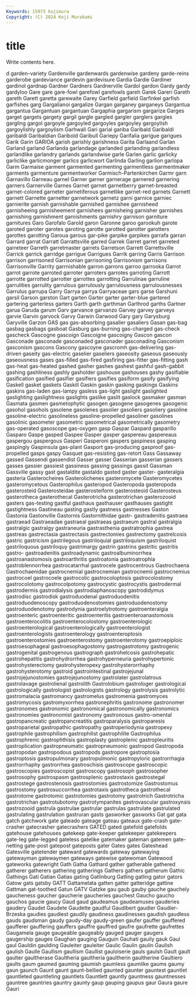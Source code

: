 ```yaml
---
Keywords: 15973 kojimura
Copyright: (C) 2024 Koji Murakami
---
```


# title

Write contents here.



d
garden-variety Gardenville gardenwards gardenwise gardeny garde-reins garderobe gardeviance gardevin gardevisure
Gardia Gardie Gardiner gardinol gardnap Gardner Gardners Gardnerville Gardol gardon
Gardy gardy gardyloo Gare gare gare-fowl garefowl garefowls gareh Garek
Gareri Gareth gareth Garett garetta garewaite Garey Garfield garfield Garfinkel
garfish garfishes garg Gargalianoi gargalize Gargan garganey garganeys Gargantua gargantua
Gargantuan gargantuan Gargaphia gargarism gargarize Garges garget gargets gargety gargil
gargle gargled gargler garglers gargles gargling gargol gargoyle gargoyled gargoyles
gargoyley gargoylish gargoylishly gargoylism Garhwali Gari garial gariba Garibald Garibaldi
garibaldi Garibaldian Garibold Garibull Gariepy Garifalia garigue garigues Garik Garin
GARIOA garish garishly garishness Garita Garlaand Garlan Garland garland Garlanda
garlandage garlanded garlanding garlandless garlandlike garlandry garlands garlandwise garle Garlen
garlic garlicky garliclike garlicmonger garlics garlicwort Garlinda Garling garlion garlopa
Garm Garmaise garment garmented garmenting garmentless garmentmaker garments garmenture garmentworker
Garmisch-Partenkirchen Garmr garn Garnavillo Garneau garnel Garner garner garnerage garnered
garnering garners Garnerville Garnes Garnet garnet garnetberry garnet-breasted garnet-colored garneter
garnetiferous garnetlike garnet-red garnets Garnett garnett Garnette garnetter garnetwork garnetz
garni garnice garniec garnierite garnish garnishable garnished garnishee garnisheed garnisheeing
garnisheement garnishees garnisheing garnisher garnishes garnishing garnishment garnishments garnishry garnison
garniture garnitures Garo Garofalo Garold garon Garonne garoo garookuh garote
garoted garoter garotes garoting garotte garotted garotter garotters garottes garotting
Garoua garous gar-pike garpike garpikes garrafa garran Garrard garrat Garratt
Garrattsville garred Garrek Garret garret garreted garreteer Garreth garretmaster garrets
Garretson Garrett Garrettsville Garrick garrick garridge garrigue Garrigues Garrik garring
Garris Garrison garrison garrisoned Garrisonian garrisoning Garrisonism garrisons Garrisonville Garrity
garrnishable garron garrons garroo garrooka Garrot garrot garrote garroted garroter
garroters garrotes garroting Garrott garrotte garrotted garrotter garrottes garrotting Garrulinae
garruline garrulities garrulity garrulous garrulously garrulousness garrulousnesses Garrulus garrupa Garry
Garrya garrya Garryaceae gars garse Garshuni garsil Garson garston Gart
garten Garter garter garter-blue gartered gartering garterless garters Garth garth
garthman Garthrod garths Gartner garua Garuda garum Garv garvance garvanzo
Garvey garvey garveys garvie Garvin garvock Garvy Garwin Garwood Gary
gary Garysburg Garyville Garzon GAS gas gas-absorbing gasalier gasaliers Gasan
gas-bag gasbag gasbags gasboat Gasburg gas-burning gas-charged gas-check gascheck Gascogne
gascoign Gascoigne gascoigny Gascon gascon Gasconade gasconade gasconaded gasconader gasconading
Gasconism gasconism gascons Gascony gascoyne gascromh gas-delivering gas-driven gaseity gas-electric
gaselier gaseliers gaseosity gaseous gaseously gaseousness gases gas-filled gas-fired gasfiring
gas-fitter gas-fitting gash gas-heat gas-heated gashed gasher gashes gashest gashful
gash-gabbit gashing gashliness gashly gasholder gashouse gashouses gashy gasifiable gasification
gasified gasifier gasifiers gasifies gasiform gasify gasifying Gaskell gasket gaskets
Gaskill Gaskin gaskin gasking gaskings Gaskins gaskins gas-laden gas-lampy gasless
gas-light gaslight gaslighted gaslighting gaslightness gaslights gaslike gaslit gaslock gasmaker
gasman Gasmata gasmen gasmetophytic gasogen gasogene gasogenes gasogenic gasohol gasohols
gasolene gasolenes gasolier gasoliers gasoliery gasoline gasoline-electric gasolineless gasoline-propelled gasoliner
gasolines gasolinic gasometer gasometric gasometrical gasometrically gasometry gas-operated gasoscope gas-oxygen
gasp Gaspar Gaspard gasparillo Gasparo Gaspe gasped Gaspee Gasper gasper
gaspereau gaspereaus gaspergou gaspergous Gasperi Gasperoni gaspers gaspiness gasping gaspingly
Gaspinsula gas-plant Gasport gas-producing gasproof gas-propelled gasps gaspy Gasquet gas-resisting
gas-retort Gass Gassaway gassed Gassendi gassendist Gasser gasser Gasserian gasserian
gassers gasses gassier gassiest gassiness gassing gassings gassit Gassman Gassville
gassy gast gastaldite gastaldo gasted gaster gaster- gasteralgia gasteria Gasterocheires
Gasterolichenes gasteromycete Gasteromycetes gasteromycetous Gasterophilus gasteropod Gasteropoda gasteropoda gasterosteid Gasterosteidae
gasterosteiform gasterosteoid Gasterosteus gasterotheca gasterothecal Gasterotricha gasterotrichan gasterozooid gasters gas-testing
gastful gasthaus gasthauser gasthauses gastight gastightness Gastineau gasting gastly gastness
gastnesses Gaston Gastonia Gastonville Gastornis Gastornithidae gastr- gastradenitis gastraea gastraead
Gastraeadae gastraeal gastraeas gastraeum gastral gastralgia gastralgic gastralgy gastraneuria gastrasthenia
gastratrophia gastrea gastreas gastrectasia gastrectasis gastrectomies gastrectomy gastrelcosis gastric gastricism
gastrilegous gastriloquial gastriloquism gastriloquist gastriloquous gastriloquy gastrimargy gastrin gastrins gastritic
gastritis gastro- gastroadenitis gastroadynamic gastroalbuminorrhea gastroanastomosis gastroarthritis gastroatonia gastroatrophia gastroblennorrhea
gastrocatarrhal gastrocele gastrocentrous Gastrochaena Gastrochaenidae gastrocnemial gastrocnemian gastrocnemii gastrocnemius gastrocoel
gastrocoele gastrocolic gastrocoloptosis gastrocolostomy gastrocolotomy gastrocolpotomy gastrocystic gastrocystis gastrodermal gastrodermis
gastrodialysis gastrodiaphanoscopy gastrodidymus gastrodisc gastrodisk gastroduodenal gastroduodenitis gastroduodenoscopy gastroduodenostomies gastroduodenostomy
gastroduodenotomy gastrodynia gastroelytrotomy gastroenteralgia gastroenteric gastroenteritic gastroenteritis gastroenteroanastomosis gastroenterocolitis gastroenterocolostomy
gastroenterologic gastroenterological gastroenterologically gastroenterologist gastroenterologists gastroenterology gastroenteroptosis gastroenterostomies gastroenterostomy gastroenterotomy
gastroepiploic gastroesophageal gastroesophagostomy gastrogastrotomy gastrogenic gastrogenital gastrogenous gastrograph gastrohelcosis gastrohepatic
gastrohepatitis gastrohydrorrhea gastrohyperneuria gastrohypertonic gastrohysterectomy gastrohysteropexy gastrohysterorrhaphy gastrohysterotomy gastroid gastrointestinal
gastrojejunal gastrojejunostomies gastrojejunostomy gastrolater gastrolatrous gastrolavage gastrolienal gastrolith Gastrolobium gastrologer
gastrological gastrologically gastrologist gastrologists gastrology gastrolysis gastrolytic gastromalacia gastromancy gastromelus
gastromenia gastromyces gastromycosis gastromyxorrhea gastronephritis gastronome gastronomer gastronomes gastronomic gastronomical
gastronomically gastronomics gastronomies gastronomist gastronomy gastronosus gastro-omental gastropancreatic gastropancreatitis gastroparalysis
gastroparesis gastroparietal gastropathic gastropathy gastroperiodynia gastropexy gastrophile gastrophilism gastrophilist gastrophilite
Gastrophilus gastrophrenic gastrophthisis gastroplasty gastroplenic gastropleuritis gastroplication gastropneumatic gastropneumonic gastropod
Gastropoda gastropodan gastropodous gastropods gastropore gastroptosia gastroptosis gastropulmonary gastropulmonic gastropyloric
gastrorrhagia gastrorrhaphy gastrorrhea gastroschisis gastroscope gastroscopic gastroscopies gastroscopist gastroscopy gastrosoph
gastrosopher gastrosophy gastrospasm gastrosplenic gastrostaxis gastrostegal gastrostege gastrostenosis gastrostomies gastrostomize
Gastrostomus gastrostomy gastrosuccorrhea gastrotaxis gastrotheca gastrothecal gastrotome gastrotomic gastrotomies gastrotomy
gastrotrich Gastrotricha gastrotrichan gastrotubotomy gastrotympanites gastrovascular gastroxynsis gastrozooid gastrula gastrulae
gastrular gastrulas gastrulate gastrulated gastrulating gastrulation gastruran gasts gasworker gasworks
Gat gat gata gatch gatchwork gate gateado gateage gateau gateaux
gate-crash gate-crasher gatecrasher gatecrashers GATED gated gatefold gatefolds gatehouse gatehouses
gatekeep gate-keeper gatekeeper gatekeepers gate-leg gate-legged gateless gatelike gatemaker gateman
gatemen gate-netting gate-post gatepost gateposts gater Gates gates Gateshead Gatesville
gatetender gateward gatewards gateway gatewaying gatewayman gatewaymen gateways gatewise gatewoman
Gatewood gateworks gatewright Gath Gatha Gathard gather gatherable gathered gatherer
gatherers gathering gatherings Gathers gathers gatherum Gathic Gathings Gati Gatian
Gatias gating Gatlinburg Gatling gatling gator gators Gatow gats gatsby
GATT Gattamelata gatten gatter gatteridge gattine Gattman gat-toothed Gatun GATV
Gatzke gau gaub gauby gauche gauchely gaucheness gaucher gaucherie gaucheries
gauchest Gaucho gaucho gauchos gaucie gaucy Gaud gaud gaudeamus gaudeamuses
gauderies gaudery Gaudet Gaudete Gaudette gaudful Gaudibert gaudier Gaudier-Brzeska gaudies
gaudiest gaudily gaudiness gaudinesses gaudish gaudless gauds gaudsman gaudy gaudy-day
gaudy-green gaufer gauffer gauffered gaufferer gauffering gauffers gauffre gauffred gaufre
gaufrette gaufrettes Gaugamela gauge gaugeable gaugeably gauged gauger gaugers gaugership
gauges Gaughan gauging Gauguin Gauhati gauily gauk Gaul gaul Gauldin
gaulding Gauleiter gauleiter Gaulic Gaulin gaulin Gaulish gaulish Gaulle Gaullism
gaullism Gaullist gauloiserie gauls gaulsh Gault gault gaulter gaultherase Gaultheria
gaultheria gaultherin gaultherine Gaultiero gaults gaum gaumed gauming gaumish gaumless
gaumlike gaums gaumy gaun gaunch Gaunt gaunt gaunt-bellied gaunted gaunter
gauntest gauntlet gauntleted gauntleting gauntlets Gauntlett gauntly gauntness gauntnesses gauntree
gauntries gauntry gaunty gaup gauping gaupus gaur Gaura gaure Gauri
